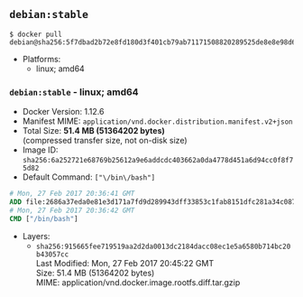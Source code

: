 ## `debian:stable`

```console
$ docker pull debian@sha256:5f7dbad2b72e8fd180d3f401cb79ab71171508820289525de8e8e98d665220c1
```

-	Platforms:
	-	linux; amd64

### `debian:stable` - linux; amd64

-	Docker Version: 1.12.6
-	Manifest MIME: `application/vnd.docker.distribution.manifest.v2+json`
-	Total Size: **51.4 MB (51364202 bytes)**  
	(compressed transfer size, not on-disk size)
-	Image ID: `sha256:6a252721e68769b25612a9e6addcdc403662a0da4778d451a6d94cc0f8f75d82`
-	Default Command: `["\/bin\/bash"]`

```dockerfile
# Mon, 27 Feb 2017 20:36:41 GMT
ADD file:2686a37eda0e81e3d171a7fd9d289943dff33853c1fab8151dfc281a34c0876f in / 
# Mon, 27 Feb 2017 20:36:42 GMT
CMD ["/bin/bash"]
```

-	Layers:
	-	`sha256:915665fee719519aa2d2da0013dc2184dacc08ec1e5a6580b714bc20b43057cc`  
		Last Modified: Mon, 27 Feb 2017 20:45:22 GMT  
		Size: 51.4 MB (51364202 bytes)  
		MIME: application/vnd.docker.image.rootfs.diff.tar.gzip

